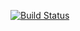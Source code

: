 [![Build Status](https://travis-ci.org/amalielandt/CA1.svg?branch=master)](https://travis-ci.org/amalielandt/CA1)
